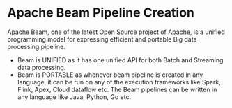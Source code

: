 # Apache Beam Pipeline Creation

Apache Beam, one of the latest Open Source project of Apache, is a unified programming model for expressing efficient 
and portable Big data processing pipeline.
- Beam is UNIFIED as it has one unified API for both Batch and Streaming data processing.
- Beam is PORTABLE as whenever beam pipeline is created in any language, it can be run on any of the execution 
  frameworks like Spark, Flink, Apex, Cloud dataflow etc. The Beam pipelines can be written in any language like Java,
  Python, Go etc.